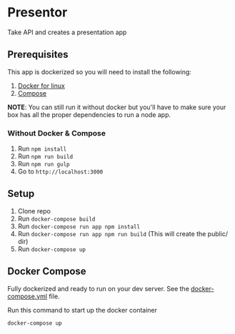 # Presentor
Take API and creates a presentation app

## Prerequisites
This app is dockerized so you will need to install the following:

1. [Docker for linux](https://docs.docker.com/linux/step_one/)
2. [Compose](https://docs.docker.com/compose/install/)

**NOTE**: You can still run it without docker but you'll have to make sure your box has all the proper dependencies to run a node app.

### Without Docker & Compose

1. Run `npm install`
2. Run `npm run build`
3. Run `npm run gulp`
4. Go to `http://localhost:3000`

## Setup

1. Clone repo
2. Run `docker-compose build`
3. Run `docker-compose run app npm install`
4. Run `docker-compose run app npm run build` (This will create the public/ dir)
5. Run `docker-compose up`

## Docker Compose
Fully dockerized and ready to run on your dev server. See the [docker-compose.yml](/docker-compose.yml) file.

Run this command to start up the docker container
```
docker-compose up
```
